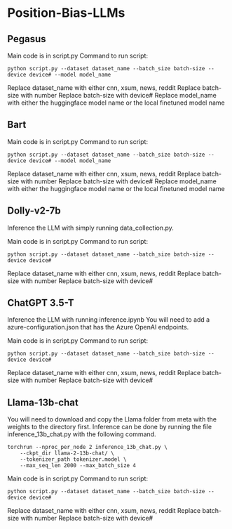 # Position-Bias-LLMs

## Pegasus

Main code is in script.py
Command to run script:


```
python script.py --dataset dataset_name --batch_size batch-size --device device# --model model_name

```
Replace dataset_name with either cnn, xsum, news, reddit 
Replace batch-size with number
Replace batch-size with device#
Replace model_name with either the huggingface model name or the local finetuned model name

## Bart

Main code is in script.py
Command to run script:


```
python script.py --dataset dataset_name --batch_size batch-size --device device# --model model_name

```
Replace dataset_name with either cnn, xsum, news, reddit 
Replace batch-size with number
Replace batch-size with device#
Replace model_name with either the huggingface model name or the local finetuned model name

## Dolly-v2-7b

Inference the LLM with simply running data_collection.py.

Main code is in script.py
Command to run script:


```
python script.py --dataset dataset_name --batch_size batch-size --device device# 

```
Replace dataset_name with either cnn, xsum, news, reddit 
Replace batch-size with number
Replace batch-size with device#


## ChatGPT 3.5-T

Inference the LLM with running inference.ipynb
You will need to add a azure-configuration.json that has the Azure OpenAI endpoints.

Main code is in script.py
Command to run script:

```
python script.py --dataset dataset_name --batch_size batch-size --device device# 

```
Replace dataset_name with either cnn, xsum, news, reddit 
Replace batch-size with number
Replace batch-size with device#

## Llama-13b-chat

You will need to download and copy the Llama folder from meta with the weights to the directory first.
Inference can be done by running the file inference_13b_chat.py with the following command.

```
torchrun --nproc_per_node 2 inference_13b_chat.py \
    --ckpt_dir llama-2-13b-chat/ \
    --tokenizer_path tokenizer.model \
    --max_seq_len 2000 --max_batch_size 4

```

Main code is in script.py
Command to run script:

```
python script.py --dataset dataset_name --batch_size batch-size --device device# 

```
Replace dataset_name with either cnn, xsum, news, reddit 
Replace batch-size with number
Replace batch-size with device#


